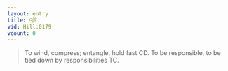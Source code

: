 ```yaml
---
layout: entry
title: འཁྲི་
vid: Hill:0179
vcount: 0
---
```

> To wind, compress; entangle, hold fast CD\. To be responsible, to be tied down by responsibilities TC\.


